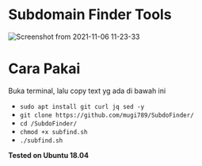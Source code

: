 # Subdomain Finder Tools

![Screenshot from 2021-11-06 11-23-33](https://user-images.githubusercontent.com/32443765/140597732-c46930f3-d473-4319-a7d7-c77289b5b7b7.png)

# Cara Pakai
Buka terminal, lalu copy text yg ada di bawah ini
* ``` sudo apt install git curl jq sed -y ```
* ``` git clone https://github.com/mugi789/SubdoFinder/ ```
* ``` cd /SubdoFinder/ ```
* ``` chmod +x subfind.sh ```
* ``` ./subfind.sh ```

**Tested on Ubuntu 18.04**

